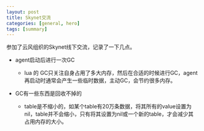 ```yaml
---
layout: post
title: Skynet交流
categories: [general, hero]
tags: [summary]
---
```


参加了云风组织的Skynet线下交流，记录了一下几点。

- agent启动后进行一次GC
	- lua 的 GC只关注自身占用了多大内存，然后在合适的时候进行GC，agent再启动时通常会产生一些临时数据，主动GC，会节约很多内存。
	
- GC有一些东西是回收不掉的
	- table是不缩小的，如某个table有20万条数据，将其所有的value设置为nil，table并不会缩小，只有将其设置为nil或一个新的table，才会减少其占用内存的大小。


